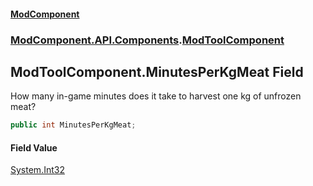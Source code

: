 #### [ModComponent](index.md 'index')
### [ModComponent.API.Components](index.md#ModComponent.API.Components 'ModComponent.API.Components').[ModToolComponent](ModToolComponent.md 'ModComponent.API.Components.ModToolComponent')

## ModToolComponent.MinutesPerKgMeat Field

How many in-game minutes does it take to harvest one kg of unfrozen meat?

```csharp
public int MinutesPerKgMeat;
```

#### Field Value
[System.Int32](https://docs.microsoft.com/en-us/dotnet/api/System.Int32 'System.Int32')